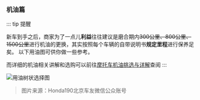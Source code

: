 ### 机油篇

::: tip 提醒

新车到手之后，商家为了一点儿**利益**往往建议是磨合期内~~300公里、800公里、1500公里~~进行机油的更换，其实按照每个车辆的自带说明书**规定里程**进行保养足矣。
以下用油图可供你做一些参考。

而详细的机油相关讲解和选购可以前往[摩托车机油挑选与详解](./suggestion.html)查阅
:::

![用油树状选择图](https://gitee.com/zhou/MoYouClubPic/raw/master/20210401162209.jpg)

> 图片来源：Honda190北京车友微信公众账号
